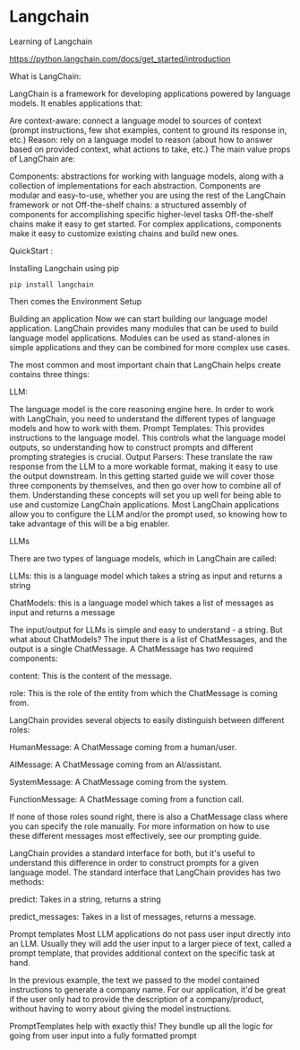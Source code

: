 # Langchain
Learning of Langchain

https://python.langchain.com/docs/get_started/introduction

What is LangChain:

LangChain is a framework for developing applications powered by language models. It enables applications that:

Are context-aware: connect a language model to sources of context (prompt instructions, few shot examples, content to ground its response in, etc.)
Reason: rely on a language model to reason (about how to answer based on provided context, what actions to take, etc.)
The main value props of LangChain are:

Components: abstractions for working with language models, along with a collection of implementations for each abstraction. Components are modular and easy-to-use, whether you are using the rest of the LangChain framework or not
Off-the-shelf chains: a structured assembly of components for accomplishing specific higher-level tasks
Off-the-shelf chains make it easy to get started. For complex applications, components make it easy to customize existing chains and build new ones.


QuickStart :

Installing Langchain using pip 
```
pip install langchain
```

Then comes the Environment Setup   

Building an application
Now we can start building our language model application. LangChain provides many modules that can be used to build language model applications. Modules can be used as stand-alones in simple applications and they can be combined for more complex use cases.

The most common and most important chain that LangChain helps create contains three things:

LLM:

The language model is the core reasoning engine here. In order to work with LangChain, you need to understand the different types of language models and how to work with them.
Prompt Templates: This provides instructions to the language model. This controls what the language model outputs, so understanding how to construct prompts and different prompting strategies is crucial.
Output Parsers: These translate the raw response from the LLM to a more workable format, making it easy to use the output downstream.
In this getting started guide we will cover those three components by themselves, and then go over how to combine all of them. Understanding these concepts will set you up well for being able to use and customize LangChain applications. Most LangChain applications allow you to configure the LLM and/or the prompt used, so knowing how to take advantage of this will be a big enabler.

LLMs

There are two types of language models, which in LangChain are called:

LLMs: this is a language model which takes a string as input and returns a string

ChatModels: this is a language model which takes a list of messages as input and returns a message

The input/output for LLMs is simple and easy to understand - a string. But what about ChatModels? The input there is a list of ChatMessages, and the output is a single ChatMessage. A ChatMessage has two required components:

content: This is the content of the message.

role: This is the role of the entity from which the ChatMessage is coming from.

LangChain provides several objects to easily distinguish between different roles:

HumanMessage: A ChatMessage coming from a human/user.

AIMessage: A ChatMessage coming from an AI/assistant.

SystemMessage: A ChatMessage coming from the system.

FunctionMessage: A ChatMessage coming from a function call.

If none of those roles sound right, there is also a ChatMessage class where you can specify the role manually. For more information on how to use these different messages most effectively, see our prompting guide.

LangChain provides a standard interface for both, but it's useful to understand this difference in order to construct prompts for a given language model. The standard interface that LangChain provides has two methods:

predict: Takes in a string, returns a string

predict_messages: Takes in a list of messages, returns a message.

Prompt templates
Most LLM applications do not pass user input directly into an LLM. Usually they will add the user input to a larger piece of text, called a prompt template, that provides additional context on the specific task at hand.

In the previous example, the text we passed to the model contained instructions to generate a company name. For our application, it'd be great if the user only had to provide the description of a company/product, without having to worry about giving the model instructions.

PromptTemplates help with exactly this! They bundle up all the logic for going from user input into a fully formatted prompt

